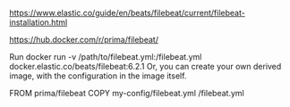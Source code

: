 https://www.elastic.co/guide/en/beats/filebeat/current/filebeat-installation.html 

https://hub.docker.com/r/prima/filebeat/

Run
docker run -v /path/to/filebeat.yml:/filebeat.yml docker.elastic.co/beats/filebeat:6.2.1
Or, you can create your own derived image, with the configuration in the image itself.

FROM prima/filebeat
COPY my-config/filebeat.yml /filebeat.yml
